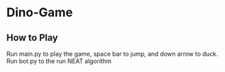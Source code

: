 # Dino-Game

## How to Play
Run main.py to play the game, space bar to jump, and down arrow to duck. Run bot.py to the run NEAT algorithm
